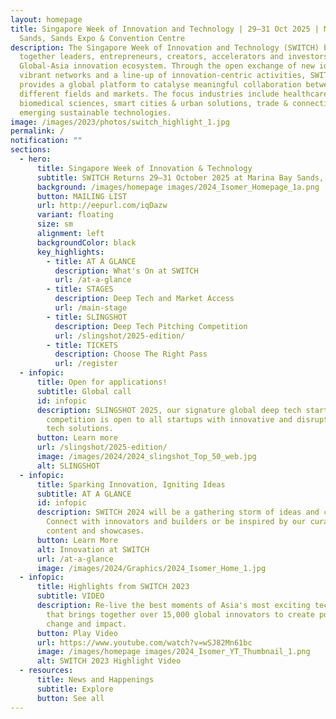 ```yaml
---
layout: homepage
title: Singapore Week of Innovation and Technology | 29–31 Oct 2025 | Marina Bay
  Sands, Sands Expo & Convention Centre
description: The Singapore Week of Innovation and Technology (SWITCH) brings
  together leaders, entrepreneurs, creators, accelerators and investors from the
  Global-Asia innovation ecosystem. Through the open exchange of new ideas,
  vibrant networks and a line-up of innovation-centric activities, SWITCH
  provides a global platform to catalyse meaningful collaboration between
  different fields and markets. The focus industries include healthcare &
  biomedical sciences, smart cities & urban solutions, trade & connectivity, and
  emerging sustainable technologies.
image: /images/2023/photos/switch_highlight_1.jpg
permalink: /
notification: ""
sections:
  - hero:
      title: Singapore Week of Innovation & Technology
      subtitle: SWITCH Returns 29–31 October 2025 at Marina Bay Sands, Singapore!
      background: /images/homepage images/2024_Isomer_Homepage_1a.png
      button: MAILING LIST
      url: http://eepurl.com/iqDazw
      variant: floating
      size: sm
      alignment: left
      backgroundColor: black
      key_highlights:
        - title: AT A GLANCE
          description: What's On at SWITCH
          url: /at-a-glance
        - title: STAGES
          description: Deep Tech and Market Access
          url: /main-stage
        - title: SLINGSHOT
          description: Deep Tech Pitching Competition
          url: /slingshot/2025-edition/
        - title: TICKETS
          description: Choose The Right Pass
          url: /register
  - infopic:
      title: Open for applications!
      subtitle: Global call
      id: infopic
      description: SLINGSHOT 2025, our signature global deep tech startup pitching
        competition is open to all startups with innovative and disruptive deep
        tech solutions.
      button: Learn more
      url: /slingshot/2025-edition/
      image: /images/2024/2024_slingshot_Top_50_web.jpg
      alt: SLINGSHOT
  - infopic:
      title: Sparking Innovation, Igniting Ideas
      subtitle: AT A GLANCE
      id: infopic
      description: SWITCH 2024 will be a gathering storm of ideas and collaboration.
        Connect with innovators and builders or be inspired by our curation of
        content and showcases.
      button: Learn More
      alt: Innovation at SWITCH
      url: /at-a-glance
      image: /images/2024/Graphics/2024_Isomer_Home_1.jpg
  - infopic:
      title: Highlights from SWITCH 2023
      subtitle: VIDEO
      description: Re-live the best moments of Asia's most exciting tech startup event
        that brings together over 15,000 global innovators to create positive
        change and impact.
      button: Play Video
      url: https://www.youtube.com/watch?v=wSJ82Mn61bc
      image: /images/homepage images/2024_Isomer_YT_Thumbnail_1.png
      alt: SWITCH 2023 Highlight Video
  - resources:
      title: News and Happenings
      subtitle: Explore
      button: See all
---
```

